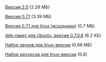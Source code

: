 [Версия 2.0](/files/abuse_win32.exe) (2.28 МБ)

[Версия 0.7.1](/files/abuse-macosx-0.7.1.zip) (3.39 МБ)

[Версия 0.7.1 для linux (исходники)](/files/abuse-0.7.1.tar.gz) (0.7 МБ)

[deb-пакет для Ubuntu, версия 0.7.0.6](/files/abuse-sdl_0.7.0-6_i386.deb) (6.2 КБ)

[Набор звуков для linux-версии](/files/abuse-sfx_2.00-9_all.deb) (0.66 МБ)

[Набор ресурсов для linux-версии](/files/abuse-lib_2.00-18_all.deb) (0.8)